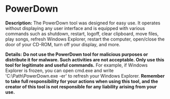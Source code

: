 # PowerDown
**Description:**
The PowerDown tool was designed for easy use. It operates without displaying any user interface and is equipped with various commands such as shutdown, restart, logoff, clear clipboard, move files, play songs, refresh Windows Explorer, restart the computer, open/close the door of your CD-ROM, turn off your display, and more.

**Details:**
**Do not use the PowerDown tool for malicious purposes or distribute it for malware. Such activities are not acceptable. Only use this tool for legitimate and useful commands.** For example, if Windows Explorer is frozen, you can open cmd.exe and write 'C:\Path\PowerDown.exe -er' to refresh your Windows Explorer. **Remember to take full responsibility for your actions when using this tool, and the creator of this tool is not responsible for any liability arising from your use.**


